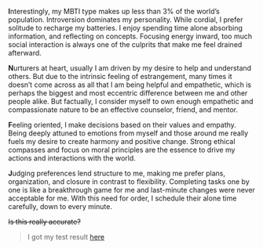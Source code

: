 **I**nterestingly, my MBTI type makes up less than 3% of the world’s population. Introversion dominates my personality. While cordial, I prefer solitude to recharge my batteries. I enjoy spending time alone absorbing information, and reflecting on concepts. Focusing energy inward, too much social interaction is always one of the culprits that make me feel drained afterward. 

**N**urturers at heart, usually I am driven by my desire to help and understand others. But due to the intrinsic feeling of estrangement, many times it doesn’t come across as all that I am being helpful and empathetic, which is perhaps the biggest and most eccentric difference between me and other people alike. But factually, I consider myself to own enough empathetic and compassionate nature to be an effective counselor, friend, and mentor.

**F**eeling oriented, I make decisions based on their values and empathy. Being deeply attuned to emotions from myself and those around me really fuels my desire to create harmony and positive change. Strong ethical compasses and focus on moral principles are the essence to drive my actions and interactions with the world.

**J**udging preferences lend structure to me, making me prefer plans, organization, and closure in contrast to flexibility. Completing tasks one by one is like a breakthrough game for me and last-minute changes were never acceptable for me. With this need for order, I schedule their alone time carefully, down to every minute.

~~Is this really accurate?~~

> I got my test result [here](https://www.16personalities.com/free-personality-test)
 <script src="https://f.zly.vg/css/changeFont.js"></script>